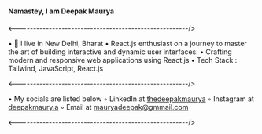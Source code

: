 #### Namastey, I am Deepak Maurya

<------------------------------------------------------/>

• 📌 I live in New Delhi, Bharat
• React.js enthusiast on a journey to master the art of building interactive and dynamic user interfaces.
• Crafting modern and responsive web applications using React.js
• Tech Stack : Tailwind, JavaScript, React.js

<------------------------------------------------------/>

• My socials are listed below
  ◦ LinkedIn at <a href="linkedin.com/in/thedeepakmaurya">thedeepakmaurya</a>
  ◦ Instagram at <a href="instagram.com/deepakmaury.a">deepakmaury.a</a>
  ◦ Email at mauryadeepak@gmmail.com

<------------------------------------------------------/>


<!--
**thedeepakmaurya/thedeepakmaurya** is a ✨ _special_ ✨ repository because its `README.md` (this file) appears on your GitHub profile.

Here are some ideas to get you started:

- 🔭 I’m currently working on ...
- 🌱 I’m currently learning ...
- 👯 I’m looking to collaborate on ...
- 🤔 I’m looking for help with ...
- 💬 Ask me about ...
- 📫 How to reach me: ...
- 😄 Pronouns: ...
- ⚡ Fun fact: ...
-->
